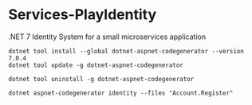 # Services-PlayIdentity

.NET 7 Identity System for a small microservices application

```dotnetcli
dotnet tool install --global dotnet-aspnet-codegenerator --version 7.0.4
dotnet tool update -g dotnet-aspnet-codegenerator

dotnet tool uninstall -g dotnet-aspnet-codegenerator

dotnet aspnet-codegenerator identity --files "Account.Register"
```
